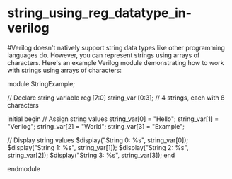 # string_using_reg_datatype_in-verilog
#Verilog doesn't natively support string data types like other programming languages do. However, you can represent strings using arrays of characters. Here's an example Verilog module demonstrating how to work with strings using arrays of characters:

module StringExample;

  // Declare string variable
  reg [7:0] string_var [0:3]; // 4 strings, each with 8 characters

  initial begin
    // Assign string values
    string_var[0] = "Hello";
    string_var[1] = "Verilog";
    string_var[2] = "World";
    string_var[3] = "Example";

   // Display string values
    $display("String 0: %s", string_var[0]);
    $display("String 1: %s", string_var[1]);
    $display("String 2: %s", string_var[2]);
    $display("String 3: %s", string_var[3]);
  end

endmodule
